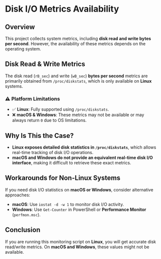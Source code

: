 # Disk I/O Metrics Availability

## Overview

This project collects system metrics, including **disk read and write bytes per second**. However, the availability of these metrics depends on the operating system.

## Disk Read & Write Metrics

The disk read (`rB_sec`) and write (`wB_sec`) **bytes per second** metrics are primarily obtained from `/proc/diskstats`, which is only available on **Linux** systems.

### ⚠️ Platform Limitations

- ✅ **Linux**: Fully supported using `/proc/diskstats`.
- ❌ **macOS & Windows**: These metrics may not be available or may always return `0` due to OS limitations.

## Why Is This the Case?

- **Linux exposes detailed disk statistics in `/proc/diskstats`**, which allows real-time tracking of disk I/O operations.
- **macOS and Windows do not provide an equivalent real-time disk I/O interface**, making it difficult to retrieve these exact metrics.

## Workarounds for Non-Linux Systems

If you need disk I/O statistics on **macOS or Windows**, consider alternative approaches:

- **macOS**: Use `iostat -d -w 1` to monitor disk I/O activity.
- **Windows**: Use `Get-Counter` in PowerShell or **Performance Monitor** (`perfmon.msc`).

## Conclusion

If you are running this monitoring script on **Linux**, you will get accurate disk read/write metrics. On **macOS and Windows**, these values might not be available.
